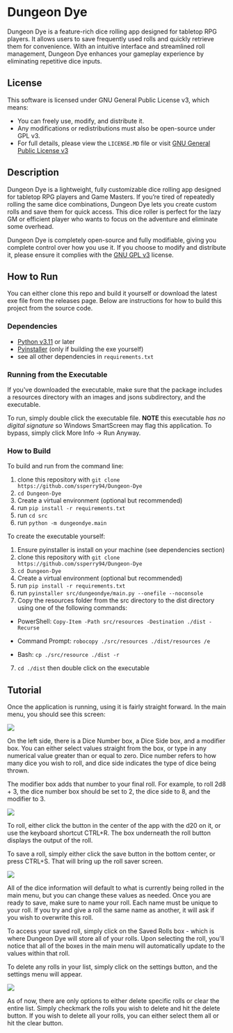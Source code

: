 
# Dungeon Dye

Dungeon Dye is a feature-rich dice rolling app designed for tabletop RPG players. It allows users to save frequently used rolls and quickly retrieve them for convenience. With an intuitive interface and streamlined roll management, Dungeon Dye enhances your gameplay experience by eliminating repetitive dice inputs.

## License

This software is licensed under GNU General Public License v3, which means:

- You can freely use, modify, and distribute it.
- Any modifications or redistributions must also be open-source under GPL v3. 
- For full details, please view the `LICENSE.MD` file or visit [GNU General Public License v3](https://www.gnu.org/licenses/gpl-3.0.txt)





## Description

Dungeon Dye is a lightweight, fully customizable dice rolling app designed for tabletop RPG players and Game Masters. If you’re tired of repeatedly rolling the same dice combinations, Dungeon Dye lets you create custom rolls and save them for quick access. This dice roller is perfect for the lazy GM or efficient player who wants to focus on the adventure and eliminate some overhead. 

Dungeon Dye is completely open-source and fully modifiable, giving you complete control over how you use it. If you choose to modify and distribute it, please ensure it complies with the [GNU GPL v3](https://www.gnu.org/licenses/gpl-3.0.txt) license.
## How to Run

You can either clone this repo and build it yourself or download the latest exe file from the releases page. Below are instructions for how to build this project from the source code. 

### Dependencies 
- [Python v3.11](https://www.python.org/downloads/) or later
- [Pyinstaller](https://pyinstaller.org/en/stable/installation.html) (only if building the exe yourself)
- see all other dependencies in `requirements.txt` 

### Running from the Executable 
If you've downloaded the executable, make sure that the package includes a resources directory with an images and jsons subdirectory, and the executable. 

To run, simply double click the executable file. **NOTE** this executable *has no digital signature* so Windows SmartScreen may flag this application. To bypass, simply click More Info -> Run Anyway.  
### How to Build 
To build and run from the command line:

1. clone this repository with `git clone https://github.com/ssperry94/Dungeon-Dye`
2. `cd Dungeon-Dye` 
3. Create a virtual environment (optional but recommended) 
4. run `pip install -r requirements.txt`
5. run `cd src` 
6. run `python -m dungeondye.main` 

To create the executable yourself: 

1. Ensure pyinstaller is install on your machine (see dependencies section)
2. clone this repository with `git clone https://github.com/ssperry94/Dungeon-Dye`
2. `cd Dungeon-Dye` 
3. Create a virtual environment (optional but recommended) 
4. run `pip install -r requirements.txt`
5. run `pyinstaller src/dungeondye/main.py --onefile --noconsole`
6. Copy the resources folder from the src directory to the dist directory using one of the following commands:
- PowerShell: `Copy-Item -Path src/resources -Destination ./dist -Recurse`

- Command Prompt: `robocopy ./src/resources ./dist/resources /e`

- Bash: `cp ./src/resource ./dist -r`

7. `cd ./dist` then double click on the executable
## Tutorial

Once the application is running, using it is fairly straight forward. In the main menu, you should see this screen:

<p><img src='/docs/main_menu.png'></p>

On the left side, there is a Dice Number box, a Dice Side box, and a modifier box. You can either select values straight from the box, or type in any numerical value greater than or equal to zero. Dice number refers to how many dice you wish to roll, and dice side indicates the type of dice being thrown. 

The modifier box adds that number to your final roll. For example, to roll 2d8 + 3, the dice number box should be set to 2, the dice side to 8, and the modifier to 3.  

<p><img src='/docs/2_d_8.png'></p>

To roll, either click the button in the center of the app with the d20 on it, or use the keyboard shortcut CTRL+R. The box underneath the roll button displays the output of the roll. 

To save a roll, simply either click the save button in the bottom center, or press CTRL+S. That will bring up the roll saver screen. 

<p><img src='/docs/save_menu.png'></p> 

All of the dice information will default to what is currently being rolled in the main menu, but you can change these values as needed. Once you are ready to save, make sure to name your roll. Each name must be unique to your roll. If you try and give a roll the same name as another, it will ask if you wish to overwrite this roll. 

To access your saved roll, simply click on the Saved Rolls box - which is where Dungeon Dye will store all of your rolls. Upon selecting the roll, you'll notice that all of the boxes in the main menu will automatically update to the values within that roll. 

To delete any rolls in your list, simply click on the settings button, and the settings menu will appear. 

<p><img src='/docs/settings.png'></p>

As of now, there are only options to either delete specific rolls or clear the entire list. Simply checkmark the rolls you wish to delete and hit the delete button. If you wish to delete all your rolls, you can either select them all or hit the clear button. 

